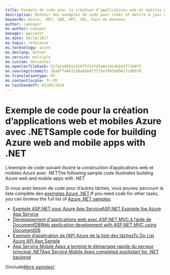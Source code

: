```yaml
---
title: Exemple de code pour la création d’applications web et mobiles Azure avec .NET
description: Obtenir des exemples de code pour créer et mettre à jour Azure Web Apps à l’aide de .NET
keywords: Azure, .NET, SDK, API, SQL, base de données
author: camsoper
ms.author: casoper
manager: wpickett
ms.date: 10/19/2017
ms.topic: reference
ms.technology: azure
ms.devlang: dotnet
ms.service: multiple
ms.custom: devcenter
ms.openlocfilehash: 51fa1ad5831520f5723fd5a0e1014bb43f71b075
ms.sourcegitcommit: 3ba0ff4463338a0ab0f3f15a7601b89417c06970
ms.translationtype: HT
ms.contentlocale: fr-FR
ms.lasthandoff: 03/05/2018
---
```

# <a name="sample-code-for-building-azure-web-and-mobile-apps-with-net"></a><span data-ttu-id="e6fa8-104">Exemple de code pour la création d’applications web et mobiles Azure avec .NET</span><span class="sxs-lookup"><span data-stu-id="e6fa8-104">Sample code for building Azure web and mobile apps with .NET</span></span>

<span data-ttu-id="e6fa8-105">L’exemple de code suivant illustre la construction d’applications web et mobiles Azure avec .NET</span><span class="sxs-lookup"><span data-stu-id="e6fa8-105">The following sample code illustrates building Azure web and mobile apps with .NET</span></span>

<span data-ttu-id="e6fa8-106">Si vous avez besoin de code pour d’autres tâches, vous pouvez parcourir la liste complète des [exemples Azure .NET](https://azure.microsoft.com/resources/samples/?platform=dotnet&view=azure-dotnet).</span><span class="sxs-lookup"><span data-stu-id="e6fa8-106">If you need code for other tasks, you can browse the full list of [Azure .NET samples](https://azure.microsoft.com/resources/samples/?platform=dotnet&view=azure-dotnet).</span></span>

- [<span data-ttu-id="e6fa8-107">Exemple ASP.NET pour Azure App Service</span><span class="sxs-lookup"><span data-stu-id="e6fa8-107">ASP.NET Example foe Azure App Service</span></span>](https://azure.microsoft.com/resources/samples/app-service-web-dotnet-get-started/)
- [<span data-ttu-id="e6fa8-108">Développement d'applications web avec ASP.NET MVC à l’aide de DocumentDB</span><span class="sxs-lookup"><span data-stu-id="e6fa8-108">Web application development with ASP.NET MVC using DocumentDB</span></span>](https://azure.microsoft.com/resources/samples/documentdb-dotnet-todo-app/
)
- [<span data-ttu-id="e6fa8-109">Exemple d’application de l’API Azure de la liste des tâches</span><span class="sxs-lookup"><span data-stu-id="e6fa8-109">To Do List Azure API App Sample</span></span>](https://azure.microsoft.com/resources/samples/app-service-api-dotnet-todo-list/?cdn=disable)
- [<span data-ttu-id="e6fa8-110">App Service Mobile Apps a terminé le démarrage rapide du serveur principal .NET</span><span class="sxs-lookup"><span data-stu-id="e6fa8-110">App Service Mobile Apps completed quickstart for .NET backend</span></span>](https://azure.microsoft.com/resources/samples/app-service-mobile-dotnet-backend-quickstart/)


[!include[More samples](includes/more-samples.md)]
